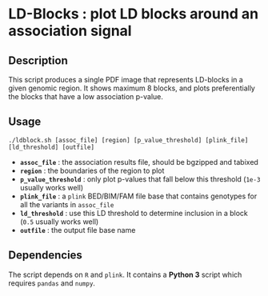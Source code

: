 # LD-Blocks : plot LD blocks around an association signal

## Description

This script produces a single PDF image that represents LD-blocks in a given genomic region. It shows maximum 8 blocks, and plots preferentially the blocks that have a low association p-value.

## Usage

```
./ldblock.sh [assoc_file] [region] [p_value_threshold] [plink_file] [ld_threshold] [outfile]
```

* **`assoc_file`** : the association results file, should be bgzipped and tabixed
* **`region`** : the boundaries of the region to plot
* **`p_value_threshold`** : only plot p-values that fall below this threshold (`1e-3` usually works well)
* **`plink_file`** : a `plink` BED/BIM/FAM file base that contains genotypes for all the variants in `assoc_file`
* **`ld_threshold`** : use this LD threshold to determine inclusion in a block (`0.5` usually works well)
* **`outfile`** : the output file base name

## Dependencies

The script depends on `R` and `plink`. It contains a **Python 3** script which requires `pandas` and `numpy`.